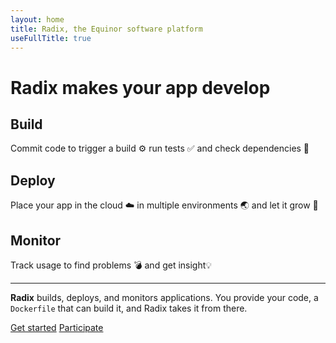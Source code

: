 ```yaml
---
layout: home
title: Radix, the Equinor software platform
useFullTitle: true
---
```


# Radix makes your app **develop**

## Build

Commit code to trigger a build ⚙️ run tests ✅ and check dependencies 🌲

## Deploy

Place your app in the cloud ☁️ in multiple environments 🌏 and let it grow 🌱

## Monitor

Track usage to find problems 💣 and get insight💡

---

**Radix** builds, deploys, and monitors applications. You provide your code, a `Dockerfile` that can build it, and Radix takes it from there.

[Get started](/guides/getting-started/)
[Participate](/community/)
